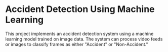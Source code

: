 # Accident Detection Using Machine Learning

This project implements an accident detection system using a machine learning model trained on image data. The system can process video feeds or images to classify frames as either "Accident" or "Non-Accident."

